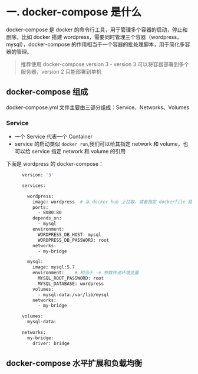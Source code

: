 

# 一. docker-compose 是什么
docker-compose 是 docker 的命令行工具，用于管理多个容器的启动，停止和删除，比如 docker 搭建 wordpress，需要同时管理三个容器（wordpress，mysql），docker-compose 的作用相当于一个容器的批处理脚本，用于简化多容器的管理。

> 推荐使用 docker-compose version 3 - version 3 可以将容器部署到多个服务器，version 2 只能部署到单机

## docker-compose 组成
docker-compose.yml 文件主要由三部分组成：Service、Networks、Volumes

### Service
- 一个 Service 代表一个 Container
- service 的启动类似 `docker run`,我们可以给其指定 network 和 volume，也可以给 service 指定 network 和 volume 的引用

下面是 wordpress 的 docker-compose：
```bash
      version: '3'

      services:

        wordpress:
          image: wordpress  # 从 docker hub 上拉取，或者指定 dockerfile 路径
          ports:
            - 8080:80
          depends_on:
            - mysql
          environment:
            WORDPRESS_DB_HOST: mysql
            WORDPRESS_DB_PASSWORD: root
          networks:
            - my-bridge

        mysql:
          image: mysql:5.7
          environment:    # 相当于 -e 参数传递环境变量
            MYSQL_ROOT_PASSWORD: root
            MYSQL_DATABASE: wordpress
          volumes:
            - mysql-data:/var/lib/mysql
          networks:
            - my-bridge

      volumes:
        mysql-data:

      networks:
        my-bridge:
          driver: bridge
```

## docker-compose 水平扩展和负载均衡

